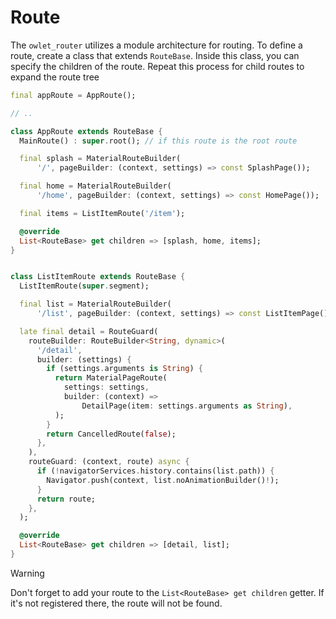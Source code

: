 # Route

The `owlet_router` utilizes a module architecture for routing. To define a route, create a class
that extends `RouteBase`. Inside this class, you can specify the children of the route. Repeat this
process for child routes to expand the route tree

```dart
final appRoute = AppRoute();

// ..

class AppRoute extends RouteBase {
  MainRoute() : super.root(); // if this route is the root route

  final splash = MaterialRouteBuilder(
      '/', pageBuilder: (context, settings) => const SplashPage());

  final home = MaterialRouteBuilder(
      '/home', pageBuilder: (context, settings) => const HomePage());

  final items = ListItemRoute('/item');

  @override
  List<RouteBase> get children => [splash, home, items];
}


class ListItemRoute extends RouteBase {
  ListItemRoute(super.segment);

  final list = MaterialRouteBuilder(
      '/list', pageBuilder: (context, settings) => const ListItemPage());

  late final detail = RouteGuard(
    routeBuilder: RouteBuilder<String, dynamic>(
      '/detail',
      builder: (settings) {
        if (settings.arguments is String) {
          return MaterialPageRoute(
            settings: settings,
            builder: (context) =>
                DetailPage(item: settings.arguments as String),
          );
        }
        return CancelledRoute(false);
      },
    ),
    routeGuard: (context, route) async {
      if (!navigatorServices.history.contains(list.path)) {
        Navigator.push(context, list.noAnimationBuilder()!);
      }
      return route;
    },
  );

  @override
  List<RouteBase> get children => [detail, list];
}
```

> [!Warning]
>
> Don't forget to add your route to the `List<RouteBase> get children` getter. If it's not
> registered there, the route will not be found.